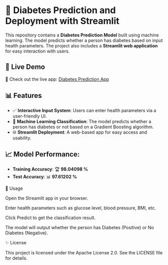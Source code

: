 # 🌟 Diabetes Prediction and Deployment with Streamlit  

This repository contains a **Diabetes Prediction Model** built using machine learning. The model predicts whether a person has diabetes based on input health parameters. The project also includes a **Streamlit web application** for easy interaction with users.  

## 🔗 Live Demo  
🚀 Check out the live app: [Diabetes Prediction App](https://diabetesprediction1model.streamlit.app/)  

## 📊 Features  
- ✅ **Interactive Input System**: Users can enter health parameters via a user-friendly UI.  
- 🤖 **Machine Learning Classification**: The model predicts whether a person has diabetes or not based on a Gradient Boosting algorithm.  
- 🌐 **Streamlit Deployment**: A web-based app for easy access and usability.  

## 📈 Model Performance: 
- **Training Accuracy**: 🏆 **98.04098 %**  
- **Test Accuracy**: 📊 **97.61202 %**  

🚀 Usage

Open the Streamlit app in your browser.

Enter health parameters such as glucose level, blood pressure, BMI, etc.

Click Predict to get the classification result.

The model will output whether the person has Diabetes (Positive) or No Diabetes (Negative).

✨ License

This project is licensed under the Apache License 2.0. See the LICENSE file for details.